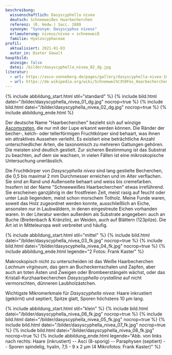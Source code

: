 ```yaml
---
beschreibung:
  wissenschaftlich: Dasyscyphella nivea
  deutsch: Schneeweißes Haarbecherchen
  referenz: (R. Hedw.) Sacc. 1889
  synonym: "Synonym: Dasyscyphus niveus"
  erlaeuterung: niveus/nivea = schneeweiß
  familie: Hyaloscyphaceae
profil:
  aktualisiert: 2021-01-03
  autor_in: Dieter Gewalt
hauptbild:
  anzeige: false
  datei: /bilder/dasyscyphella_nivea_02_dg.jpg
literatur:
  - url: https://asco-sonneberg.de/pages/gallery/dasyscyphella-nivea-100322-04xs15361.php
  - url: https://de.wikipedia.org/wiki/Schneewei%C3%9Fes_Haarbecherchen
---
```

{% include abbildung_start.html stil="standard" %}
{% include bild.html datei="/bilder/dasyscyphella_nivea_01_dg.jpg" nocrop=true %}
{% include bild.html datei="/bilder/dasyscyphella_nivea_02_dg.jpg" nocrop=true %}
{% include abbildung_ende.html %}

Der deutsche Name "Haarbecherchen" bezieht sich auf winzige [Ascomyzeten](Ascomyzeten "Glossar"), die nur mit der Lupe erkannt werden können. Die Ränder der becher-, kelch- oder tellerförmigen Fruchtkörper sind behaart, was ihnen ein attraktives Aussehen verleiht. Es existiert eine beträchtliche Anzahl unterschiedlicher Arten, die taxonomisch zu mehreren Gattungen gehören. Die meisten sind deutlich gestielt. Zur sicheren Bestimmung ist das Substrat zu beachten, auf dem sie wachsen, in vielen Fällen ist eine mikroskopische Untersuchung unerlässlich.

Die Fruchtkörper von *Dasyscyphella nivea* sind lang gestielte Becherchen, die 0,5 bis maximal 2 mm Durchmesser erreichen und im Alter verflachen. Sie sind an Rand und Außenseite behaart und weiss bis cremefarben. Insofern ist der Name "Schneeweißes Haarbecherchen" etwas irreführend. Sie erscheinen ganzjährig in der frostfreien Zeit, meist rasig auf feucht oder unter Laub liegendem, meist schon morschem Totholz. Meine Funde waren, soweit das Holz zugeordnet werden konnte, ausschließlich an Eiche, ansonsten nur in Laubwäldern, in denen eingestreute Eichen vorhanden waren. In der Literatur werden außerdem als Substrate angegeben: auch an Buche (Breitenbach & Kränzlin), an Weiden, auch auf Blättern (123pilze).  Die Art ist in Mitteleuropa weit verbreitet und häufig.

{% include abbildung_start.html stil="mittel" %}
{% include bild.html datei="/bilder/dasyscyphella_nivea_03_fk.jpg" nocrop=true %}
{% include bild.html datei="/bilder/dasyscyphella_nivea_04_fk.jpg" nocrop=true %}
{% include abbildung_ende.html legende="2 Fotos: Frank Kaster" %}

Makroskopisch nicht zu unterscheiden ist das Weiße Haarbecherchen *Lachnum virgineum*, das gern an Bucheckernschalen und Zapfen, aber auch an toten Ästen und Zweigen oder Brombeerstängeln wächst, oder das Kristall-Kurzhaarbecherchen *Dasyscyphella crystallina* auf nicht vermorschten, dünneren Laubholzästchen.

Wichtigste Mikromerkmale für *Dasyscyphella nivea*: Haare inkrustiert (gekörnt) und septiert, Spitze glatt, Sporen höchstens 10 µm lang. 

{% include abbildung_start.html stil="klein" %}
{% include bild.html datei="/bilder/dasyscyphella_nivea_06_fk.jpg" nocrop=true %}
{% include bild.html datei="/bilder/dasyscyphella_nivea_05_fk.jpg" nocrop=true %}
{% include bild.html datei="/bilder/dasyscyphella_nivea_07_fk.jpg" nocrop=true %}
{% include bild.html datei="/bilder/dasyscyphella_nivea_08_fk.jpg" nocrop=true %}
{% include abbildung_ende.html legende="Abb. von links nach rechts: Haare (inkrustiert) -- Asci (8-sporig) -- Paraphysen (septiert) -- Sporen spindelig, hyalin, 7,5 - 9 x 2 µm (4 Mikrofotos: Frank Kaster)" %}